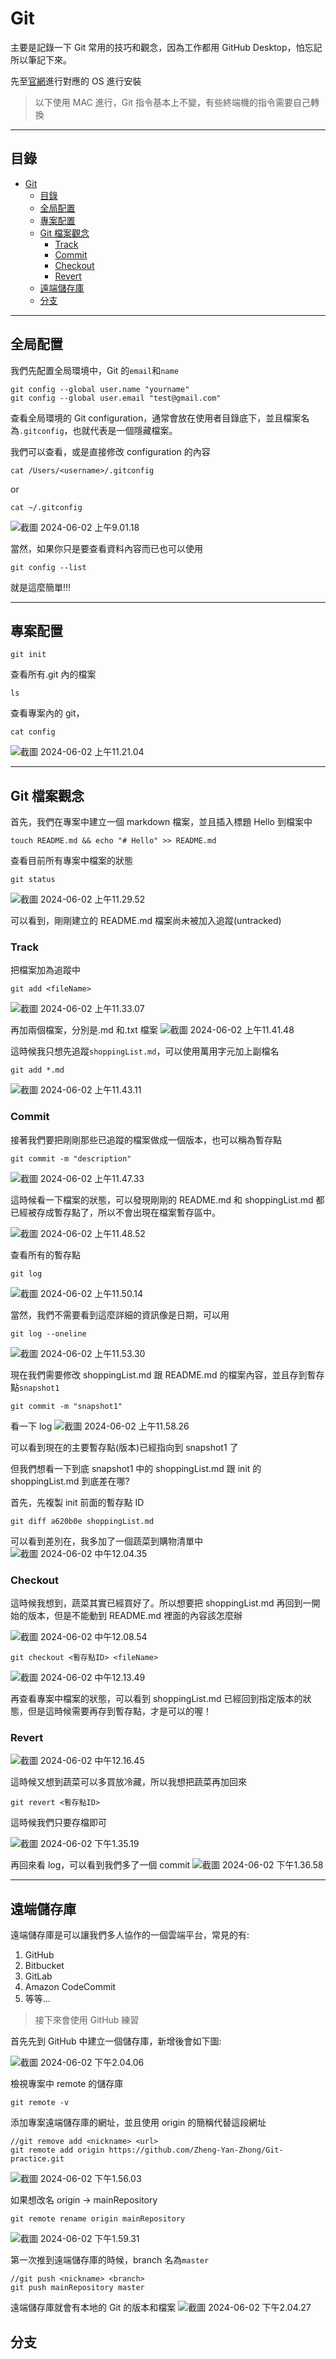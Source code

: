 # Git

主要是記錄一下 Git 常用的技巧和觀念，因為工作都用 GitHub Desktop，怕忘記所以筆記下來。

先至[官網](https://www.git-scm.com/)進行對應的 OS 進行安裝

> 以下使用 MAC 進行，Git 指令基本上不變，有些終端機的指令需要自己轉換

---

## 目錄

- [Git](#git)
  - [目錄](#目錄)
  - [全局配置](#全局配置)
  - [專案配置](#專案配置)
  - [Git 檔案觀念](#git-檔案觀念)
    - [Track](#track)
    - [Commit](#commit)
    - [Checkout](#checkout)
    - [Revert](#revert)
  - [遠端儲存庫](#遠端儲存庫)
  - [分支](#分支)

---

## 全局配置

我們先配置全局環境中，Git 的`email`和`name`

```bash!
git config --global user.name "yourname"
git config --global user.email "test@gmail.com"
```

查看全局環境的 Git configuration，通常會放在使用者目錄底下，並且檔案名為`.gitconfig`，也就代表是一個隱藏檔案。

我們可以查看，或是直接修改 configuration 的內容

```bash!
cat /Users/<username>/.gitconfig
```

or

```bash!
cat ~/.gitconfig
```

![截圖 2024-06-02 上午9.01.18](./images/1-1.png)

當然，如果你只是要查看資料內容而已也可以使用

```bash!
git config --list
```

就是這麼簡單!!!

---

## 專案配置

```bash!
git init
```

查看所有.git 內的檔案

```bash!
ls
```

查看專案內的 git，

```bash!
cat config
```

![截圖 2024-06-02 上午11.21.04](./images/1-2.png)

---

## Git 檔案觀念

首先，我們在專案中建立一個 markdown 檔案，並且插入標題 Hello 到檔案中

```bash=
touch README.md && echo "# Hello" >> README.md
```

查看目前所有專案中檔案的狀態

```bash=
git status
```

![截圖 2024-06-02 上午11.29.52](./images/1-3.png)

可以看到，剛剛建立的 README.md 檔案尚未被加入追蹤(untracked)

### Track

把檔案加為追蹤中

```bash=
git add <fileName>
```

![截圖 2024-06-02 上午11.33.07](./images/1-4.png)

再加兩個檔案，分別是.md 和.txt 檔案
![截圖 2024-06-02 上午11.41.48](./images/1-5.png)

這時候我只想先追蹤`shoppingList.md`，可以使用萬用字元加上副檔名

```bash=
git add *.md
```

![截圖 2024-06-02 上午11.43.11](./images/1-6.png)

### Commit

接著我們要把剛剛那些已追蹤的檔案做成一個版本，也可以稱為暫存點

```bash=
git commit -m "description"
```

![截圖 2024-06-02 上午11.47.33](./images/1-7.png)

這時候看一下檔案的狀態，可以發現剛剛的 README.md 和 shoppingList.md 都已經被存成暫存點了，所以不會出現在檔案暫存區中。

![截圖 2024-06-02 上午11.48.52](./images/1-8.png)

查看所有的暫存點

```bash=
git log
```

![截圖 2024-06-02 上午11.50.14](./images/1-9.png)

當然，我們不需要看到這麼詳細的資訊像是日期，可以用

```bash=
git log --oneline
```

![截圖 2024-06-02 上午11.53.30](./images/1-10.png)

現在我們需要修改 shoppingList.md 跟 README.md 的檔案內容，並且存到暫存點`snapshot1`

```bash=
git commit -m "snapshot1"
```

看一下 log
![截圖 2024-06-02 上午11.58.26](./images/1-11.png)

可以看到現在的主要暫存點(版本)已經指向到 snapshot1 了

但我們想看一下到底 snapshot1 中的 shoppingList.md 跟 init 的 shoppingList.md 到底差在哪?

首先，先複製 init 前面的暫存點 ID

```bash=
git diff a620b0e shoppingList.md
```

可以看到差別在，我多加了一個蔬菜到購物清單中
![截圖 2024-06-02 中午12.04.35](./images/1-12.png)

### Checkout

這時候我想到，蔬菜其實已經買好了。所以想要把 shoppingList.md 再回到一開始的版本，但是不能動到 README.md 裡面的內容該怎麼辦

![截圖 2024-06-02 中午12.08.54](./images/1-13.png)

```bash=
git checkout <暫存點ID> <fileName>
```

![截圖 2024-06-02 中午12.13.49](./images/1-14.png)

再查看專案中檔案的狀態，可以看到 shoppingList.md 已經回到指定版本的狀態，但是這時候需要再存到暫存點，才是可以的喔！

### Revert

![截圖 2024-06-02 中午12.16.45](./images/1-15.png)

這時候又想到蔬菜可以多買放冷藏，所以我想把蔬菜再加回來

```bash!
git revert <暫存點ID>
```

這時候我們只要存檔即可

![截圖 2024-06-02 下午1.35.19](./images/1-16.png)

再回來看 log，可以看到我們多了一個 commit
![截圖 2024-06-02 下午1.36.58](./images/1-17.png)

---

## 遠端儲存庫

遠端儲存庫是可以讓我們多人協作的一個雲端平台，常見的有:

1. GitHub
2. Bitbucket
3. GitLab
4. Amazon CodeCommit
5. 等等...

> 接下來會使用 GitHub 練習

首先先到 GitHub 中建立一個儲存庫，新增後會如下圖:

![截圖 2024-06-02 下午2.04.06](./images/1-18.png)

檢視專案中 remote 的儲存庫

```
git remote -v
```

添加專案遠端儲存庫的網址，並且使用 origin 的簡稱代替這段網址

```bash!
//git remove add <nickname> <url>
git remote add origin https://github.com/Zheng-Yan-Zhong/Git-practice.git
```

![截圖 2024-06-02 下午1.56.03](./images/1-19.png)

如果想改名 origin -> mainRepository

```bash=
git remote rename origin mainRepository
```

![截圖 2024-06-02 下午1.59.31](./images/1-20.png)

第一次推到遠端儲存庫的時候，branch 名為`master`

```bash!
//git push <nickname> <branch>
git push mainRepository master
```

遠端儲存庫就會有本地的 Git 的版本和檔案
![截圖 2024-06-02 下午2.04.27](./images/1-21.png)

## 分支

